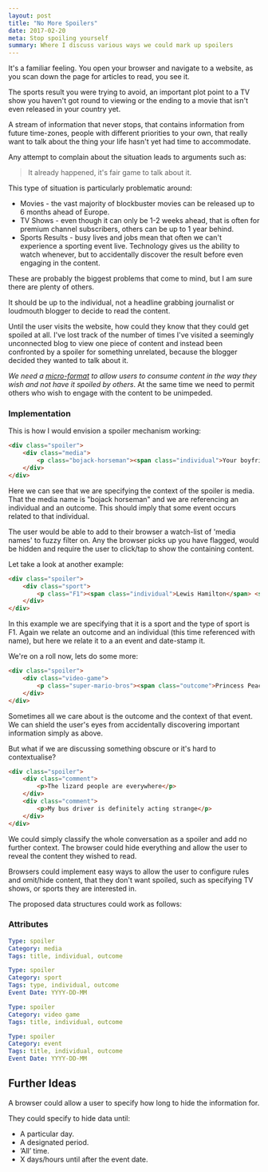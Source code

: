 ```yaml
---
layout: post
title: "No More Spoilers"
date: 2017-02-20
meta: Stop spoiling yourself
summary: Where I discuss various ways we could mark up spoilers
---
```


It's a familiar feeling. You open your browser and navigate to a website, as you scan down the page for articles to read, you see it.

The sports result you were trying to avoid, an important plot point to a TV show you haven't got round to viewing or the ending to a movie that isn't even released in your country yet.

A stream of information that never stops, that contains information from future time-zones, people with different priorities to your own, that really want to talk about the thing your life hasn't yet had time to accommodate.

Any attempt to complain about the situation leads to arguments such as:

> It already happened, it's fair game to talk about it.

This type of situation is particularly problematic around:

- Movies - the vast majority of blockbuster movies can be released up to 6 months ahead of Europe.
- TV Shows - even though it can only be 1-2 weeks ahead, that is often for premium channel subscribers, others can be up to 1 year behind.
- Sports Results - busy lives and jobs mean that often we can't experience a sporting event live. Technology gives us the ability to watch whenever, but to accidentally discover the result before even engaging in the content.

These are probably the biggest problems that come to mind, but I am sure there are plenty of others.

It should be up to the individual, not a headline grabbing journalist or loudmouth blogger to decide to read the content.

Until the user visits the website, how could they know that they could get spoiled at all. I've lost track of the number of times I've visited a seemingly unconnected blog to view one piece of content and instead been confronted by a spoiler for something unrelated, because the blogger decided they wanted to talk about it.

*We need a [micro-format](http://microformat.org) to allow users to consume content in the way they wish and not have it spoiled by others*. At the same time we need to permit others who wish to engage with the content to be unimpeded.

### Implementation

This is how I would envision a spoiler mechanism working:

``` html
<div class="spoiler">
    <div class="media">
        <p class="bojack-horseman"><span class="individual">Your boyfriend</span> <span class="outcome">is very obviously three kids stacked on top of each other under a trench coat.</span></p>
    </div>
</div>
```
Here we can see that we are specifying  the context of the spoiler is media. That the media name is "bojack horseman" and we are referencing an individual and an outcome. This should imply that some event occurs related to that individual.

The user would be able to add to their browser a watch-list of 'media names' to fuzzy filter on. Any the browser picks up you have flagged, would be hidden and require the user to click/tap to show the containing content.

Let take a look at another example:

``` html
<div class="spoiler">
    <div class="sport">
        <p class="F1"><span class="individual">Lewis Hamilton</span> <span class="outcome">wins</span> the <time class="event" datetime="2017-01-14">UK Silverstone Grand Prix.</time></p>
    </div>
</div>
```

In this example we are specifying that it is a sport and the type of sport is F1. Again we relate an outcome and an individual (this time referenced with name), but here we relate it to a an event and date-stamp it.

We're on a roll now, lets do some more:

``` html
<div class="spoiler">
    <div class="video-game">
        <p class="super-mario-bros"><span class="outcome">Princess Peach is in another castle.</span></p>
    </div>
</div>
```

Sometimes all we care about is the outcome and the context of that event. We can shield the user's eyes from accidentally discovering important information simply as above.

But what if we are discussing something obscure or it's hard to contextualise?

``` html
<div class="spoiler">
    <div class="comment">
        <p>The lizard people are everywhere</p>
    </div>
    <div class="comment">
        <p>My bus driver is definitely acting strange</p>
    </div>
</div>
```

We could simply classify the whole conversation as a spoiler and add no further context. The browser could hide everything and allow the user to reveal the content they wished to read.

Browsers could implement easy ways to allow the user to configure rules and omit/hide content, that they don't want spoiled, such as specifying TV shows, or sports they are interested in.

The proposed data structures could work as follows:

### Attributes

``` yml
Type: spoiler
Category: media
Tags: title, individual, outcome

Type: spoiler
Category: sport
Tags: type, individual, outcome
Event Date: YYYY-DD-MM

Type: spoiler
Category: video game
Tags: title, individual, outcome

Type: spoiler
Category: event
Tags: title, individual, outcome
Event Date: YYYY-DD-MM
```

## Further Ideas
A browser could allow a user to specify how long to hide the information for.

They could specify to hide data until:

- A particular day.
- A designated period.
- ’All’ time.
- X days/hours until after the event date.
